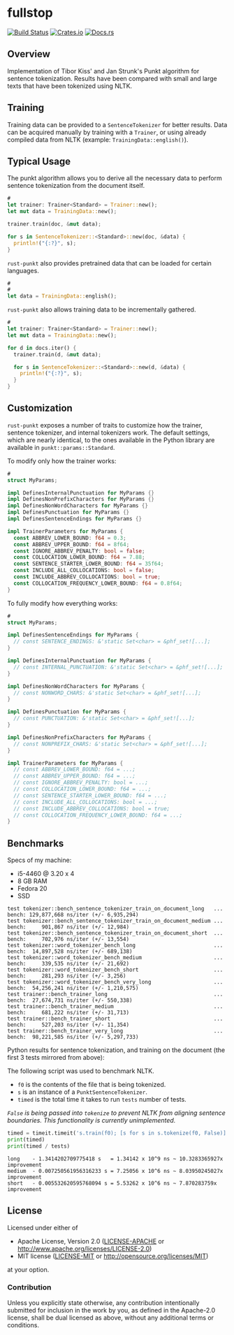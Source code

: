 # fullstop

[![Build Status](https://travis-ci.org/ferristseng/rust-fullstop.svg)](https://travis-ci.org/ferristseng/rust-fullstop)
[![Crates.io](https://img.shields.io/crates/v/fullstop.svg)](https://crates.io/crates/fullstop)
[![Docs.rs](https://docs.rs/fullstop/badge.svg)](https://docs.rs/fullstop/)

## Overview

Implementation of Tibor Kiss' and Jan Strunk's Punkt algorithm for sentence
tokenization. Results have been compared with small and large texts that have
been tokenized using NLTK.

## Training

Training data can be provided to a `SentenceTokenizer` for better
results. Data can be acquired manually by training with a `Trainer`,
or using already compiled data from NLTK (example: `TrainingData::english()`).

## Typical Usage

The punkt algorithm allows you to derive all the necessary data to perform
sentence tokenization from the document itself.

```rust
#
let trainer: Trainer<Standard> = Trainer::new();
let mut data = TrainingData::new();

trainer.train(doc, &mut data);

for s in SentenceTokenizer::<Standard>::new(doc, &data) {
  println!("{:?}", s);
}
```

`rust-punkt` also provides pretrained data that can be loaded for certain languages.

```rust
#
#
let data = TrainingData::english();
```

`rust-punkt` also allows training data to be incrementally gathered.

```rust
#
let trainer: Trainer<Standard> = Trainer::new();
let mut data = TrainingData::new();

for d in docs.iter() {
  trainer.train(d, &mut data);

  for s in SentenceTokenizer::<Standard>::new(d, &data) {
    println!("{:?}", s);
  }
}
```

## Customization

`rust-punkt` exposes a number of traits to customize how the trainer, sentence tokenizer,
and internal tokenizers work. The default settings, which are nearly identical, to the
ones available in the Python library are available in `punkt::params::Standard`.

To modify only how the trainer works:

```rust
#
struct MyParams;

impl DefinesInternalPunctuation for MyParams {}
impl DefinesNonPrefixCharacters for MyParams {}
impl DefinesNonWordCharacters for MyParams {}
impl DefinesPunctuation for MyParams {}
impl DefinesSentenceEndings for MyParams {}

impl TrainerParameters for MyParams {
  const ABBREV_LOWER_BOUND: f64 = 0.3;
  const ABBREV_UPPER_BOUND: f64 = 8f64;
  const IGNORE_ABBREV_PENALTY: bool = false;
  const COLLOCATION_LOWER_BOUND: f64 = 7.88;
  const SENTENCE_STARTER_LOWER_BOUND: f64 = 35f64;
  const INCLUDE_ALL_COLLOCATIONS: bool = false;
  const INCLUDE_ABBREV_COLLOCATIONS: bool = true;
  const COLLOCATION_FREQUENCY_LOWER_BOUND: f64 = 0.8f64;
}
```

To fully modify how everything works:

```rust
#
struct MyParams;

impl DefinesSentenceEndings for MyParams {
  // const SENTENCE_ENDINGS: &'static Set<char> = &phf_set![...];
}

impl DefinesInternalPunctuation for MyParams {
  // const INTERNAL_PUNCTUATION: &'static Set<char> = &phf_set![...];
}

impl DefinesNonWordCharacters for MyParams {
  // const NONWORD_CHARS: &'static Set<char> = &phf_set![...];
}

impl DefinesPunctuation for MyParams {
  // const PUNCTUATION: &'static Set<char> = &phf_set![...];
}

impl DefinesNonPrefixCharacters for MyParams {
  // const NONPREFIX_CHARS: &'static Set<char> = &phf_set![...];
}

impl TrainerParameters for MyParams {
  // const ABBREV_LOWER_BOUND: f64 = ...;
  // const ABBREV_UPPER_BOUND: f64 = ...;
  // const IGNORE_ABBREV_PENALTY: bool = ...;
  // const COLLOCATION_LOWER_BOUND: f64 = ...;
  // const SENTENCE_STARTER_LOWER_BOUND: f64 = ...;
  // const INCLUDE_ALL_COLLOCATIONS: bool = ...;
  // const INCLUDE_ABBREV_COLLOCATIONS: bool = true;
  // const COLLOCATION_FREQUENCY_LOWER_BOUND: f64 = ...;
}
```

## Benchmarks

Specs of my machine:

  * i5-4460 @ 3.20 x 4
  * 8 GB RAM
  * Fedora 20
  * SSD

```
test tokenizer::bench_sentence_tokenizer_train_on_document_long   ... bench: 129,877,668 ns/iter (+/- 6,935,294)
test tokenizer::bench_sentence_tokenizer_train_on_document_medium ... bench:     901,867 ns/iter (+/- 12,984)
test tokenizer::bench_sentence_tokenizer_train_on_document_short  ... bench:     702,976 ns/iter (+/- 13,554)
test tokenizer::word_tokenizer_bench_long                         ... bench:  14,897,528 ns/iter (+/- 689,138)
test tokenizer::word_tokenizer_bench_medium                       ... bench:     339,535 ns/iter (+/- 21,692)
test tokenizer::word_tokenizer_bench_short                        ... bench:     281,293 ns/iter (+/- 3,256)
test tokenizer::word_tokenizer_bench_very_long                    ... bench:  54,256,241 ns/iter (+/- 1,210,575)
test trainer::bench_trainer_long                                  ... bench:  27,674,731 ns/iter (+/- 550,338)
test trainer::bench_trainer_medium                                ... bench:     681,222 ns/iter (+/- 31,713)
test trainer::bench_trainer_short                                 ... bench:     527,203 ns/iter (+/- 11,354)
test trainer::bench_trainer_very_long                             ... bench:  98,221,585 ns/iter (+/- 5,297,733)

```

Python results for sentence tokenization, and training on the document (the first 3 tests mirrored from above):

The following script was used to benchmark NLTK.

  * `f0` is the contents of the file that is being tokenized.
  * `s` is an instance of a `PunktSentenceTokenizer`.
  * `timed` is the total time it takes to run `tests` number of tests.

*`False` is being passed into `tokenize` to prevent NLTK from aligning sentence boundaries. This functionality 
is currently unimplemented.*

```python
timed = timeit.timeit('s.train(f0); [s for s in s.tokenize(f0, False)]', 'from bench import s, f0', number=tests)
print(timed)
print(timed / tests)
```

```
long    - 1.3414202709775418 s   = 1.34142 x 10^9 ns ~ 10.3283365927x improvement 
medium  - 0.007250561956316233 s = 7.25056 x 10^6 ns ~ 8.03950245027x improvement
short   - 0.005532620595768094 s = 5.53262 x 10^6 ns ~ 7.870283759x   improvement
```

## License

Licensed under either of

 * Apache License, Version 2.0 ([LICENSE-APACHE](LICENSE-APACHE) or http://www.apache.org/licenses/LICENSE-2.0)
 * MIT license ([LICENSE-MIT](LICENSE-MIT) or http://opensource.org/licenses/MIT)

at your option.

### Contribution

Unless you explicitly state otherwise, any contribution intentionally submitted
for inclusion in the work by you, as defined in the Apache-2.0 license, shall be dual licensed as above, without any
additional terms or conditions.
